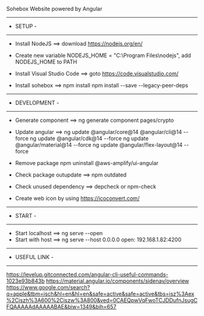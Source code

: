 Sohebox Website powered by Angular

---------
- SETUP -
---------
 - Install NodeJS              ==> download https://nodejs.org/en/
 - Create new variable NODEJS_HOME = "C:\Program Files\nodejs", add NODEJS_HOME to PATH  
 - Install Visual Studio Code  ==> goto https://code.visualstudio.com/

 - Install sohebox             ==> npm install
                                   npm install --save --legacy-peer-deps


---------------
- DEVELOPMENT -
---------------
- Generate component         ==> ng generate component pages/crypto
- Update angular             ==> ng update @angular/core@14 @angular/cli@14 --force
                                 ng update @angular/cdk@14         --force
                                 ng update @angular/material@14    --force
                                 ng update @angular/flex-layout@14 --force


        
- Remove package                 npm uninstall @aws-amplify/ui-angular                                   
- Check package outupdate    ==> npm outdated 
- Check unused dependency    ==> depcheck or npm-check


- Create web icon by using https://icoconvert.com/
---------
- START -
---------
 - Start localhost          ==> ng serve --open
 - Start with host          ==> ng serve --host 0.0.0.0   open: 192.168.1.82:4200

---------------
- USEFUL LINK -
---------------
https://levelup.gitconnected.com/angular-cli-useful-commands-1023e93b843b
https://material.angular.io/components/sidenav/overview
https://www.google.com/search?q=apple&tbm=isch&hl=en&hl=en&safe=active&safe=active&tbs=isz%3Aex%2Ciszh%3A600%2Ciszw%3A800&ved=0CAEQpwVqFwoTCJDDufnJsugCFQAAAAAdAAAAABAE&biw=1349&bih=657